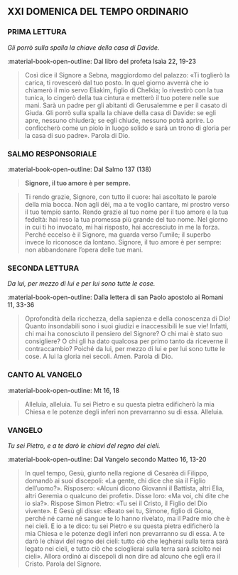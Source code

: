 ## XXI DOMENICA DEL TEMPO ORDINARIO
> 
### PRIMA LETTURA
*Gli porrò sulla spalla la chiave della casa di Davide.*

:material-book-open-outline: Dal libro del profeta Isaìa
22, 19-23

> Così dice il Signore a Sebna, maggiordomo del palazzo: «Ti toglierò la carica, ti rovescerò dal tuo posto. In quel giorno avverrà che io chiamerò il mio servo Eliakìm, figlio di Chelkìa; lo rivestirò con la tua tunica, lo cingerò della tua cintura e metterò il tuo potere nelle sue mani. Sarà un padre per gli abitanti di Gerusalemme e per il casato di Giuda. Gli porrò sulla spalla la chiave della casa di Davide: se egli apre, nessuno chiuderà; se egli chiude, nessuno potrà aprire. Lo conficcherò come un piolo in luogo solido e sarà un trono di gloria per la casa di suo padre». Parola di Dio.
> 
### SALMO RESPONSORIALE
:material-book-open-outline: Dal Salmo 137 (138)

>**Signore, il tuo amore è per sempre.**

> Ti rendo grazie, Signore, con tutto il cuore:
> hai ascoltato le parole della mia bocca.
> Non agli dèi, ma a te voglio cantare,
> mi prostro verso il tuo tempio santo.
> Rendo grazie al tuo nome per il tuo amore e la tua fedeltà:
> hai reso la tua promessa più grande del tuo nome.
> Nel giorno in cui ti ho invocato, mi hai risposto,
> hai accresciuto in me la forza.
> Perché eccelso è il Signore, ma guarda verso l’umile;
> il superbo invece lo riconosce da lontano.
> Signore, il tuo amore è per sempre:
> non abbandonare l’opera delle tue mani.
> 
### SECONDA LETTURA
*Da lui, per mezzo di lui e per lui sono tutte le cose.*

:material-book-open-outline: Dalla lettera di san Paolo apostolo ai Romani
11, 33-36

> Oprofondità della ricchezza, della sapienza e della conoscenza di Dio! Quanto insondabili sono i suoi giudizi e inaccessibili le sue vie! Infatti, chi mai ha conosciuto il pensiero del Signore? O chi mai è stato suo consigliere? O chi gli ha dato qualcosa per primo tanto da riceverne il contraccambio? Poiché da lui, per mezzo di lui e per lui sono tutte le cose. A lui la gloria nei secoli. Amen. Parola di Dio.
> 
### CANTO AL VANGELO
:material-book-open-outline: Mt 16, 18

> Alleluia, alleluia.
> Tu sei Pietro e su questa pietra
> edificherò la mia Chiesa
> e le potenze degli inferi non prevarranno su di essa.
> Alleluia.
> 
### VANGELO
*Tu sei Pietro, e a te darò le chiavi del regno dei cieli.*

:material-book-open-outline: Dal Vangelo secondo Matteo
16, 13-20

> In quel tempo, Gesù, giunto nella regione di Cesarèa di Filippo, domandò ai suoi discepoli: «La gente, chi dice che sia il Figlio dell’uomo?». Risposero: «Alcuni dicono Giovanni il Battista, altri Elìa, altri Geremìa o qualcuno dei profeti». Disse loro: «Ma voi, chi dite che io sia?». Rispose Simon Pietro: «Tu sei il Cristo, il Figlio del Dio vivente». E Gesù gli disse: «Beato sei tu, Simone, figlio di Giona, perché né carne né sangue te lo hanno rivelato, ma il Padre mio che è nei cieli. E io a te dico: tu sei Pietro e su questa pietra edificherò la mia Chiesa e le potenze degli inferi non prevarranno su di essa. A te darò le chiavi del regno dei cieli: tutto ciò che legherai sulla terra sarà legato nei cieli, e tutto ciò che scioglierai sulla terra sarà sciolto nei cieli». Allora ordinò ai discepoli di non dire ad alcuno che egli era il Cristo. Parola del Signore.
